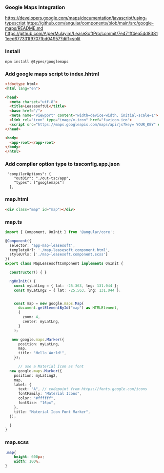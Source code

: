 ### Google Maps Integration

https://developers.google.com/maps/documentation/javascript/using-typescript
https://github.com/angular/components/blob/main/src/google-maps/README.md
https://github.com/AlperMulayim/LeaseSoftPro/commit/7e471ff4ea54d83811eed677331f9707fbd04957?diff=split

### Install 
`````
npm install @types/googlemaps  
`````

### Add google maps script to index.hhtml 
`````html
<!doctype html>
<html lang="en">

<head>
  <meta charset="utf-8">
  <title>LeasesoftUi</title>
  <base href="/">
  <meta name="viewport" content="width=device-width, initial-scale=1">
  <link rel="icon" type="image/x-icon" href="favicon.ico">
  <script src="https://maps.googleapis.com/maps/api/js?key= YOUR_KEY" defer></script>
</head>

<body>
  <app-root></app-root>
</body>
</html>
`````


### Add compiler option type to tssconfig.app.json
`````
 "compilerOptions": {
    "outDir": "./out-tsc/app",
    "types": ["googlemaps"]
  },
`````

### map.html
``````html
<div class="map" id="map"></div>
``````
### map.ts
`````typescript
import { Component, OnInit } from '@angular/core';

@Component({
  selector: 'app-map-leasesoft',
  templateUrl: './map-leasesoft.component.html',
  styleUrls: ['./map-leasesoft.component.scss']
})
export class MapLeasesoftComponent implements OnInit {

  constructor() { }

  ngOnInit() {
    const myLatLng = { lat: -25.363, lng: 131.044 };
    const myLatLng2 = { lat: -25.563, lng: 131.044 };


    const map = new google.maps.Map(
      document.getElementById("map") as HTMLElement,
      {
        zoom: 4,
        center: myLatLng,
      }
    );

   new google.maps.Marker({
      position: myLatLng,
      map,
      title: "Hello World!",
    });

      // use a Material Icon as font
  new google.maps.Marker({
    position: myLatLng2,
    map,
    label: {
      text: "A", // codepoint from https://fonts.google.com/icons
      fontFamily: "Material Icons",
      color: "#ffffff",
      fontSize: "16px",
    },
    title: "Material Icon Font Marker",
  });

  }
}
``````
### map.scss
``````scss
.map{
    height: 600px;
    width: 100%;
}
``````

